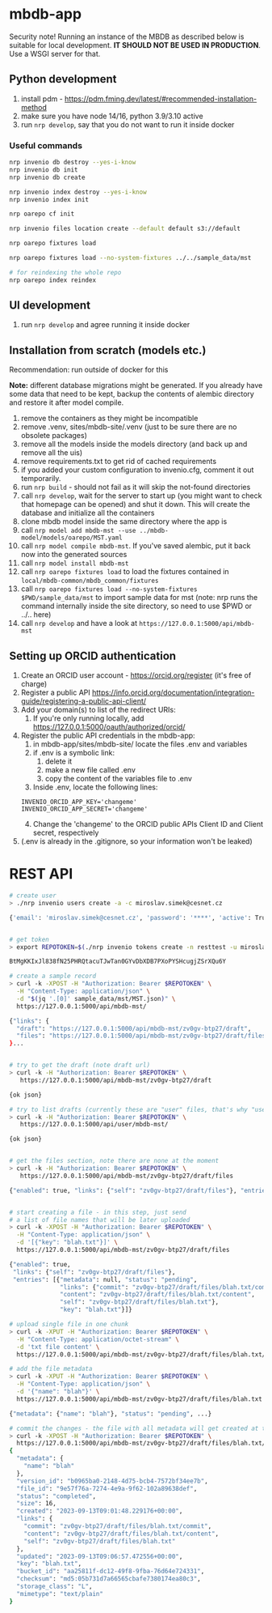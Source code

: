 # mbdb-app
Security note! Running an instance of the MBDB as described below is suitable for local development.
**IT SHOULD NOT BE USED IN PRODUCTION**. Use a WSGI server for that.     

## Python development

1. install pdm - <https://pdm.fming.dev/latest/#recommended-installation-method>
2. make sure you have node 14/16, python 3.9/3.10 active
3. run `nrp develop`, say that you do not want to run it inside docker

### Useful commands

```bash
nrp invenio db destroy --yes-i-know
nrp invenio db init
nrp invenio db create

nrp invenio index destroy --yes-i-know
nrp invenio index init

nrp oarepo cf init

nrp invenio files location create --default default s3://default

nrp oarepo fixtures load

nrp oarepo fixtures load --no-system-fixtures ../../sample_data/mst

# for reindexing the whole repo
nrp oarepo index reindex
```

## UI development

1. run `nrp develop` and agree running it inside docker

## Installation from scratch (models etc.)

Recommendation: run outside of docker for this

**Note:** different database migrations might be generated. If you already have some data that need to be kept,
backup the contents of alembic directory and restore it after model compile.

1. remove the containers as they might be incompatible
2. remove .venv, sites/mbdb-site/.venv (just to be sure there are no obsolete packages)
3. remove all the models inside the models directory (and back up and remove all the uis)
4. remove requirements.txt to get rid of cached requirements
5. if you added your custom configuration to invenio.cfg, comment it out temporarily.
6. run `nrp build` - should not fail as it will skip the not-found directories
7. call `nrp develop`, wait for the server to start up (you might want to check that homepage can be opened)
   and shut it down. This will create the database and initialize all the containers
8. clone mbdb model inside the same directory where the app is
9. call `nrp model add mbdb-mst --use ../mbdb-model/models/oarepo/MST.yaml`
10. call `nrp model compile mbdb-mst`. If you've saved alembic, put it back now into the generated sources
11. call `nrp model install mbdb-mst`
12. call `nrp oarepo fixtures load` to load the fixtures contained in `local/mbdb-common/mbdb_common/fixtures`
13. call `nrp oarepo fixtures load --no-system-fixtures $PWD/sample_data/mst` to import sample data for mst
    (note: nrp runs the command internally inside the site directory, so need to use $PWD or ../.. here)
14. call `nrp develop` and have a look at `https://127.0.0.1:5000/api/mbdb-mst`

## Setting up ORCID authentication

1. Create an ORCID user account - https://orcid.org/register (it's free of charge)
2. Register a public API https://info.orcid.org/documentation/integration-guide/registering-a-public-api-client/
3. Add your domain(s) to list of the redirect URIs:
   1. If you're only running locally, add https://127.0.0.1:5000/oauth/authorized/orcid/
4. Register the public API credentials in the mbdb-app:
    1. in mbdb-app/sites/mbdb-site/ locate the files .env and variables 
    2. if .env is a symbolic link:
       1. delete it
       2. make a new file called .env 
       3. copy the content of the variables file to .env
    3. Inside .env, locate the following lines:
    ```
    INVENIO_ORCID_APP_KEY='changeme'
    INVENIO_ORCID_APP_SECRET='changeme'
    ``` 
    4. Change the 'changeme' to the ORCID public APIs Client ID and Client secret, respectively 
5. (.env is already in the .gitignore, so your information won't be leaked)

# REST API

```bash
# create user
> ./nrp invenio users create -a -c miroslav.simek@cesnet.cz

{'email': 'miroslav.simek@cesnet.cz', 'password': '****', 'active': True, ...}


# get token
> export REPOTOKEN=$(./nrp invenio tokens create -n resttest -u miroslav.simek@cesnet.cz); echo $REPOTOKEN

BtMgKKIxJl838fN25PHRQtacuTJwTan0GYvDbXDB7PXoPYSHcugjZSrXQu6Y

# create a sample record
> curl -k -XPOST -H "Authorization: Bearer $REPOTOKEN" \
  -H "Content-Type: application/json" \
  -d "$(jq '.[0]' sample_data/mst/MST.json)" \
  https://127.0.0.1:5000/api/mbdb-mst/

{"links": {
  "draft": "https://127.0.0.1:5000/api/mbdb-mst/zv0gv-btp27/draft", 
  "files": "https://127.0.0.1:5000/api/mbdb-mst/zv0gv-btp27/draft/files"
}...


# try to get the draft (note draft url)
> curl -k -H "Authorization: Bearer $REPOTOKEN" \
   https://127.0.0.1:5000/api/mbdb-mst/zv0gv-btp27/draft

{ok json}

# try to list drafts (currently these are "user" files, that's why "user" is in the path)
> curl -k -H "Authorization: Bearer $REPOTOKEN" \
   https://127.0.0.1:5000/api/user/mbdb-mst/

{ok json}


# get the files section, note there are none at the moment
> curl -k -H "Authorization: Bearer $REPOTOKEN" \
   https://127.0.0.1:5000/api/mbdb-mst/zv0gv-btp27/draft/files

{"enabled": true, "links": {"self": "zv0gv-btp27/draft/files"}, "entries": [], "default_preview": null, "order": []}


# start creating a file - in this step, just send 
# a list of file names that will be later uploaded
> curl -k -XPOST -H "Authorization: Bearer $REPOTOKEN" \
  -H "Content-Type: application/json" \
  -d '[{"key": "blah.txt"}]' \
  https://127.0.0.1:5000/api/mbdb-mst/zv0gv-btp27/draft/files

{"enabled": true, 
 "links": {"self": "zv0gv-btp27/draft/files"}, 
 "entries": [{"metadata": null, "status": "pending", 
              "links": {"commit": "zv0gv-btp27/draft/files/blah.txt/commit", 
              "content": "zv0gv-btp27/draft/files/blah.txt/content", 
              "self": "zv0gv-btp27/draft/files/blah.txt"}, 
              "key": "blah.txt"}]}

# upload single file in one chunk
> curl -k -XPUT -H "Authorization: Bearer $REPOTOKEN" \
  -H "Content-Type: application/octet-stream" \
  -d 'txt file content' \
  https://127.0.0.1:5000/api/mbdb-mst/zv0gv-btp27/draft/files/blah.txt/content

# add the file metadata  
> curl -k -XPUT -H "Authorization: Bearer $REPOTOKEN" \
  -H "Content-Type: application/json" \
  -d '{"name": "blah"}' \
  https://127.0.0.1:5000/api/mbdb-mst/zv0gv-btp27/draft/files/blah.txt

{"metadata": {"name": "blah"}, "status": "pending", ...}

# commit the changes - the file with all metadata will get created at this point
> curl -k -XPOST -H "Authorization: Bearer $REPOTOKEN" \
  https://127.0.0.1:5000/api/mbdb-mst/zv0gv-btp27/draft/files/blah.txt/commit
{
  "metadata": {
    "name": "blah"
  },
  "version_id": "b0965ba0-2148-4d75-bcb4-7572bf34ee7b",
  "file_id": "9e57f76a-7274-4e9a-9f62-102a89638def",
  "status": "completed",
  "size": 16,
  "created": "2023-09-13T09:01:48.229176+00:00",
  "links": {
    "commit": "zv0gv-btp27/draft/files/blah.txt/commit",
    "content": "zv0gv-btp27/draft/files/blah.txt/content",
    "self": "zv0gv-btp27/draft/files/blah.txt"
  },
  "updated": "2023-09-13T09:06:57.472556+00:00",
  "key": "blah.txt",
  "bucket_id": "aa25811f-dc12-49f8-9fba-76d64e724331",
  "checksum": "md5:05b731d7a66565cbafe7380174ea80c3",
  "storage_class": "L",
  "mimetype": "text/plain"
}
```
